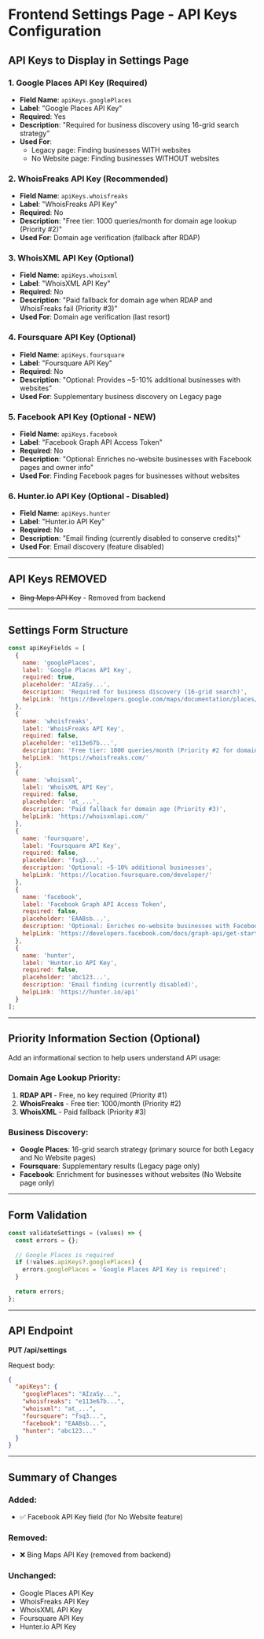 # Frontend Settings Page - API Keys Configuration

## API Keys to Display in Settings Page

### 1. Google Places API Key (Required)
- **Field Name**: `apiKeys.googlePlaces`
- **Label**: "Google Places API Key"
- **Required**: Yes
- **Description**: "Required for business discovery using 16-grid search strategy"
- **Used For**: 
  - Legacy page: Finding businesses WITH websites
  - No Website page: Finding businesses WITHOUT websites

### 2. WhoisFreaks API Key (Recommended)
- **Field Name**: `apiKeys.whoisfreaks`
- **Label**: "WhoisFreaks API Key"
- **Required**: No
- **Description**: "Free tier: 1000 queries/month for domain age lookup (Priority #2)"
- **Used For**: Domain age verification (fallback after RDAP)

### 3. WhoisXML API Key (Optional)
- **Field Name**: `apiKeys.whoisxml`
- **Label**: "WhoisXML API Key"
- **Required**: No
- **Description**: "Paid fallback for domain age when RDAP and WhoisFreaks fail (Priority #3)"
- **Used For**: Domain age verification (last resort)

### 4. Foursquare API Key (Optional)
- **Field Name**: `apiKeys.foursquare`
- **Label**: "Foursquare API Key"
- **Required**: No
- **Description**: "Optional: Provides ~5-10% additional businesses with websites"
- **Used For**: Supplementary business discovery on Legacy page

### 5. Facebook API Key (Optional - NEW)
- **Field Name**: `apiKeys.facebook`
- **Label**: "Facebook Graph API Access Token"
- **Required**: No
- **Description**: "Optional: Enriches no-website businesses with Facebook pages and owner info"
- **Used For**: Finding Facebook pages for businesses without websites

### 6. Hunter.io API Key (Optional - Disabled)
- **Field Name**: `apiKeys.hunter`
- **Label**: "Hunter.io API Key"
- **Required**: No
- **Description**: "Email finding (currently disabled to conserve credits)"
- **Used For**: Email discovery (feature disabled)

---

## API Keys REMOVED
- ~~Bing Maps API Key~~ - Removed from backend

---

## Settings Form Structure

```javascript
const apiKeyFields = [
  {
    name: 'googlePlaces',
    label: 'Google Places API Key',
    required: true,
    placeholder: 'AIzaSy...',
    description: 'Required for business discovery (16-grid search)',
    helpLink: 'https://developers.google.com/maps/documentation/places/web-service/get-api-key'
  },
  {
    name: 'whoisfreaks',
    label: 'WhoisFreaks API Key',
    required: false,
    placeholder: 'e113e67b...',
    description: 'Free tier: 1000 queries/month (Priority #2 for domain age)',
    helpLink: 'https://whoisfreaks.com/'
  },
  {
    name: 'whoisxml',
    label: 'WhoisXML API Key',
    required: false,
    placeholder: 'at_...',
    description: 'Paid fallback for domain age (Priority #3)',
    helpLink: 'https://whoisxmlapi.com/'
  },
  {
    name: 'foursquare',
    label: 'Foursquare API Key',
    required: false,
    placeholder: 'fsq3...',
    description: 'Optional: ~5-10% additional businesses',
    helpLink: 'https://location.foursquare.com/developer/'
  },
  {
    name: 'facebook',
    label: 'Facebook Graph API Access Token',
    required: false,
    placeholder: 'EAABsb...',
    description: 'Optional: Enriches no-website businesses with Facebook data',
    helpLink: 'https://developers.facebook.com/docs/graph-api/get-started'
  },
  {
    name: 'hunter',
    label: 'Hunter.io API Key',
    required: false,
    placeholder: 'abc123...',
    description: 'Email finding (currently disabled)',
    helpLink: 'https://hunter.io/api'
  }
];
```

---

## Priority Information Section (Optional)

Add an informational section to help users understand API usage:

### Domain Age Lookup Priority:
1. **RDAP API** - Free, no key required (Priority #1)
2. **WhoisFreaks** - Free tier: 1000/month (Priority #2)
3. **WhoisXML** - Paid fallback (Priority #3)

### Business Discovery:
- **Google Places**: 16-grid search strategy (primary source for both Legacy and No Website pages)
- **Foursquare**: Supplementary results (Legacy page only)
- **Facebook**: Enrichment for businesses without websites (No Website page only)

---

## Form Validation

```javascript
const validateSettings = (values) => {
  const errors = {};
  
  // Google Places is required
  if (!values.apiKeys?.googlePlaces) {
    errors.googlePlaces = 'Google Places API Key is required';
  }
  
  return errors;
};
```

---

## API Endpoint

**PUT /api/settings**

Request body:
```json
{
  "apiKeys": {
    "googlePlaces": "AIzaSy...",
    "whoisfreaks": "e113e67b...",
    "whoisxml": "at_...",
    "foursquare": "fsq3...",
    "facebook": "EAABsb...",
    "hunter": "abc123..."
  }
}
```

---

## Summary of Changes

### Added:
- ✅ Facebook API Key field (for No Website feature)

### Removed:
- ❌ Bing Maps API Key (removed from backend)

### Unchanged:
- Google Places API Key
- WhoisFreaks API Key
- WhoisXML API Key
- Foursquare API Key
- Hunter.io API Key
